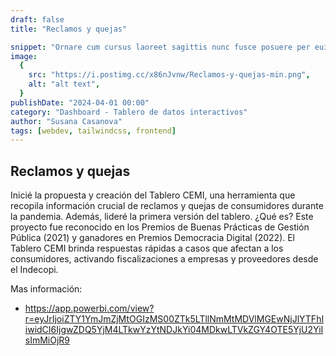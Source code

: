 ```yaml
---
draft: false
title: "Reclamos y quejas"

snippet: "Ornare cum cursus laoreet sagittis nunc fusce posuere per euismod dis vehicula a, semper fames lacus maecenas dictumst pulvinar neque enim non potenti. Torquent hac sociosqu eleifend potenti."
image:
  {
    src: "https://i.postimg.cc/x86nJvnw/Reclamos-y-quejas-min.png",
    alt: "alt text",
  }
publishDate: "2024-04-01 00:00"
category: "Dashboard - Tablero de datos interactivos"
author: "Susana Casanova"
tags: [webdev, tailwindcss, frontend]
---
```


## Reclamos y quejas
Inicié la propuesta y creación del Tablero CEMI, una herramienta que recopila información crucial de reclamos y quejas de consumidores durante la pandemia. Además, lideré la primera versión del tablero.
¿Qué es? Este proyecto fue reconocido en los Premios de Buenas Prácticas de Gestión Pública (2021) y ganadores en Premios Democracia Digital (2022). El Tablero CEMI brinda respuestas rápidas a casos que afectan a los consumidores, activando fiscalizaciones a empresas y proveedores desde el Indecopi.

Mas información: 
- https://app.powerbi.com/view?r=eyJrIjoiZTY1YmJmZjMtOGIzMS00ZTk5LTllNmMtMDVlMGEwNjJlYTFhIiwidCI6IjgwZDQ5YjM4LTkwYzYtNDJkYi04MDkwLTVkZGY4OTE5YjU2YiIsImMiOjR9